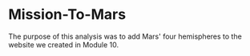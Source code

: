 # Mission-To-Mars
The purpose of this analysis was to add Mars' four hemispheres to the website we created in Module 10. 
